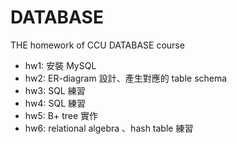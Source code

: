 # DATABASE
THE homework of CCU DATABASE course

- hw1: 安裝 MySQL
- hw2: ER-diagram 設計、產生對應的 table schema
- hw3: SQL 練習
- hw4: SQL 練習
- hw5: B+ tree 實作
- hw6: relational algebra 、hash table 練習
